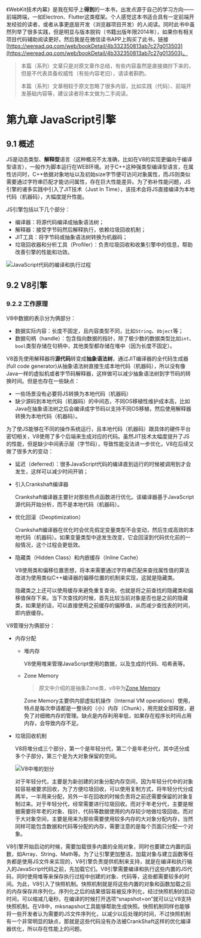 《WebKit技术内幕》是我在知乎上**得到**的一本书，出发点源于自己的学习方向——前端跨端，一如Electron、Flutter这类框架。个人感觉这本书适合具有一定前端开发经验的读者，或者从事更底层开发（浏览器项目开发）的人阅读。同时此书中虽然列举了很多实践，但是明显与版本脱钩（书籍出版年限2014年），如果你有相关项目代码辅助阅读更好。然后我是在微信读书APP上购买了此书，链接[https://weread.qq.com/web/bookDetail/4b332350813ab7c27g013503](https://weread.qq.com/web/bookDetail/4b332350813ab7c27g013503)。

> 本篇（系列）文章只是对原文章作总结，有些内容虽然是直接摘抄下来的，但是不代表具备权威性（有些内容老旧），请读者斟酌。
>
> 本篇（系列）文章相较于原文忽略了很多内容，比如实践（代码）、前端开发基础内容等，建议读者将本文做为二手阅读。

# 第九章 JavaScript引擎

## 9.1 概述

JS是动态类型、**解释型**语言（这种概况不太准确，比如在V8的实现更偏向于编译型语言），一般作为脚本运行在WEB环境。对于C++这种强类型编译型语言，在属性访问时，C++依据对象地址以及初始size字节便可访问对象属性，而JS则类似需要通过字符串匹配才能访问属性，存在巨大性能差异。为了弥补性能问题，JS引擎的诸多实践中引入了JIT技术（Just In Time），该技术会将JS直接编译为本地代码（机器码），大幅度提升性能。

JS引擎包括以下几个部分：

- 编译器：将源代码编译成抽象语法树；
- 解释器：接受字节码然后解释执行，依赖垃圾回收机制；
- JIT工具：将字节码或抽象语法树转换为机器码；
- 垃圾回收器和分析工具（Profiler）：负责垃圾回收和收集引擎中的信息，帮助改善引擎的性能和功效。

<img src="https://res.weread.qq.com/wrepub/CB_3300055433_255_1.jpg" alt="JavaScript代码的编译和执行过程" />

## 9.2 V8引擎

### 9.2.2 工作原理

V8中数据的表示分为俩部分：

- 数据实际内容：长度不固定，且内容类型不同，比如`String`、`Object`等；
- 数据句柄（handle）：包含指向数据的指针，除了极少数的数据类型比如`int`、`bool`类型存储在句柄中，其他类型都存储在堆中（因为长度不固定）。

V8首先使用解释器将**源代码**转变成**抽象语法树**，通过JIT编译器的全代码生成器(full code generator)从抽象语法树直接生成本地代码（机器码），所以没有像Java一样的虚拟机或者字节码解释器，这样做可以减少抽象语法树到字节码的转换时间。但是也存在一些缺点：

- 一些场景没有必要将JS转换为本地代码（机器码）
- 缺少源码到本地代码（机器码）的中间态，不同OS移植性维护成本高，比如Java在抽象语法树之后会编译成字节码以支持不同OS移植，然后使用解释器转换为本地代码（机器码）。

为了使JS能够在不同的操作系统运行，且本地代码（机器码）跟具体的硬件平台密切相关，V8使用了多个后端来生成对应的代码。虽然JIT技术太幅度提升了JS的性能，但是缺少中间表示层（字节码），导致性能没法进一步优化，V8在后续又做了很多大的变动：

- 延迟（deferred）：很多JavaScript代码的编译直到运行的时候被调用到才会发生，这样可以减少时间开销；
- 引入Crankshaft编译器

    Crankshaft编译器主要针对那些热点函数进行优化。该编译器基于JavaScript源代码开始分析，而不是本地代码（机器码）。

- 优化回滚（Deoptimization）

    Crankshaft编译器在优化时会优先假定变量类型不会变动，然后生成高效的本地代码（机器码）。如果变量类型中途发生改变，它会回滚到代码优化前的一般情况，这个过程会更低效。

- 隐藏类（Hidden Class）和内嵌缓存（Inline Cache）

    V8使用类和偏移位置思想，将本来需要通过字符串匹配来查找属性值的算法改进为使用类似C++编译器的偏移位置的机制来实现，这就是隐藏类。
    
    隐藏类之上还可以使用缓存来避免重复查询，也就是将之前查找的隐藏类和偏移值保存下来。当下次查找的时候，首先比较当前对象是否也是之前的隐藏类，如果是的话，可以直接使用之前缓存的偏移值，从而减少查找表的时间，即内嵌缓存。

V8管理分为俩部分：

- 内存分配
    - 堆内存

        V8使用堆来管理JavaScript使用的数据，以及生成的代码、哈希表等。

    - Zone Memory

        > 原文中介绍的是抽象Zone类，v8中为[Zone Memory](https://v8.dev/blog/optimizing-v8-memory#zone-memory-reduction)

        Zone Memory主要供内部虚拟机操作（Internal VM operations）使用，特点是每次申请都是一整块的（小）内存（Chunk），用完就全部释放，避免了对细微内存的管理。缺点是内存利用率低，如果存在程序长时间占用内存，会导致内存不足。

- 垃圾回收机制

    V8将堆分成三个部分，第一个是年轻分代，第二个是年老分代，其中还分成多个子部分，第三个是为大对象保留的空间。

    <img src="https://res.weread.qq.com/wrepub/CB_3300055433_272_1.jpg" alt="V8中堆的划分" />

    对于年轻分代，主要是为新创建的对象分配内存空间，因为年轻分代中的对象较容易被要求回收，为了方便垃圾回收，可以使用复制方式，将年轻分代分成两半，一半用来分配，另外一半在回收的时候负责将之前还需要保留的对象复制过来。对于年轻分代，经常需要进行垃圾回收。而对于年老分代，主要是根据需要将年老的对象、指针、代码等数据使用的内存较少地做垃圾回收。而对于大对象空间，主要是用来为那些需要使用较多内存的大对象分配内存，当然同样可能包含数据和代码等分配的内存，需要注意的是每个页面只分配一个对象。

V8引擎开始启动的时候，需要加载很多内置的全局对象，同时也要建立内置的函数，如Array、String、Math等。为了让引擎更加整洁，加载对象与建立函数等任务都是使用JS文件来实现的，V8引擎负责提供机制来支持，就是在编译和执行输入的JavaScript代码之前，先加载它们。V8引擎需要编译和执行这些内置的JS代码，同时使用堆等来保存执行过程中创建的对象、代码等，这些都需要较多的时间。为此，V8引入了快照机制。快照机制就是将这些内置的对象和函数加载之后的内存保存并序列化。序列化之后的结果很容易被反序列化，经过快照机制的启动时间，可以缩减几毫秒。在编译的时候打开选项“snapshot=on”就可以让V8支持快照机制。在V8中，mksnapshot工具能够帮助生成快照。快照机制同样也能够将一些开发者认为需要的JS文件序列化，以减少以后处理的时间，不过快照机制有一个非常明显的缺点，那就是这些代码没有办法被CrankShaft这样的优化编译器优化，所以存在性能上的问题。